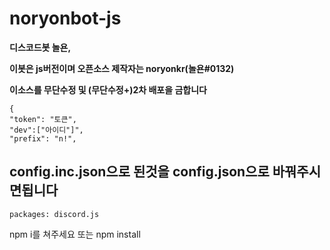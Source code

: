 # noryonbot-js

 **디스코드봇 놀욘,**

**이봇은 js버전이며 오픈소스 제작자는 noryonkr(놀욘#0132)**

**이소스를 무단수정 및 (무단수정+)2차 배포을 금합니다**

```
{
"token": "토큰",
"dev":["아이디"]",
"prefix": "n!",
```
config.inc.json으로 된것을 config.json으로 바꿔주시면됩니다
-

```
packages: discord.js
```
npm i를 쳐주세요 또는 npm install


